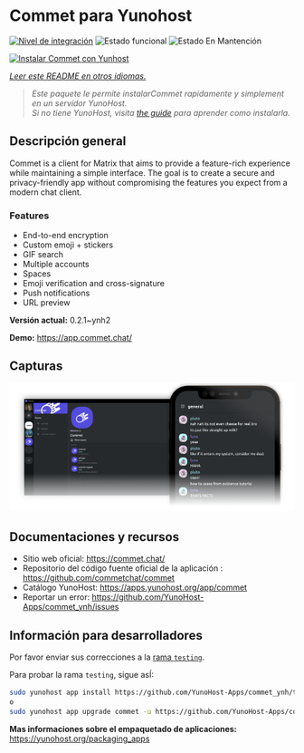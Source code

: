 <!--
Este archivo README esta generado automaticamente<https://github.com/YunoHost/apps/tree/master/tools/readme_generator>
No se debe editar a mano.
-->

# Commet para Yunohost

[![Nivel de integración](https://dash.yunohost.org/integration/commet.svg)](https://ci-apps.yunohost.org/ci/apps/commet/) ![Estado funcional](https://ci-apps.yunohost.org/ci/badges/commet.status.svg) ![Estado En Mantención](https://ci-apps.yunohost.org/ci/badges/commet.maintain.svg)

[![Instalar Commet con Yunhost](https://install-app.yunohost.org/install-with-yunohost.svg)](https://install-app.yunohost.org/?app=commet)

*[Leer este README en otros idiomas.](./ALL_README.md)*

> *Este paquete le permite instalarCommet rapidamente y simplement en un servidor YunoHost.*  
> *Si no tiene YunoHost, visita [the guide](https://yunohost.org/install) para aprender como instalarla.*

## Descripción general

Commet is a client for Matrix that aims to provide a feature-rich experience while maintaining a simple interface. The goal is to create a secure and privacy-friendly app without compromising the features you expect from a modern chat client.

### Features

- End-to-end encryption
- Custom emoji + stickers
- GIF search
- Multiple accounts
- Spaces
- Emoji verification and cross-signature
- Push notifications
- URL preview


**Versión actual:** 0.2.1~ynh2

**Demo:** <https://app.commet.chat/>

## Capturas

![Captura de Commet](./doc/screenshots/screenshot.png)

## Documentaciones y recursos

- Sitio web oficial: <https://commet.chat/>
- Repositorio del código fuente oficial de la aplicación : <https://github.com/commetchat/commet>
- Catálogo YunoHost: <https://apps.yunohost.org/app/commet>
- Reportar un error: <https://github.com/YunoHost-Apps/commet_ynh/issues>

## Información para desarrolladores

Por favor enviar sus correcciones a la [rama `testing`](https://github.com/YunoHost-Apps/commet_ynh/tree/testing).

Para probar la rama `testing`, sigue asÍ:

```bash
sudo yunohost app install https://github.com/YunoHost-Apps/commet_ynh/tree/testing --debug
o
sudo yunohost app upgrade commet -u https://github.com/YunoHost-Apps/commet_ynh/tree/testing --debug
```

**Mas informaciones sobre el empaquetado de aplicaciones:** <https://yunohost.org/packaging_apps>
